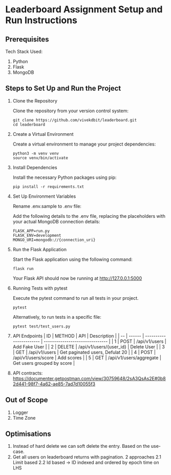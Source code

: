 # Leaderboard Assignment Setup and Run Instructions

## Prerequisites
Tech Stack Used:
1. Python
2. Flask
3. MongoDB

## Steps to Set Up and Run the Project

1. Clone the Repository

    Clone the repository from your version control system:
    ```
    git clone https://github.com/vivekdbit/leaderboard.git
    cd leaderboard
    ```
2. Create a Virtual Environment 
    
    Create a virtual environment to manage your project dependencies:
    ```
    python3 -m venv venv
    source venv/bin/activate
    ```
3. Install Dependencies
    
    Install the necessary Python packages using pip:
    ```
    pip install -r requirements.txt
    ```
4. Set Up Environment Variables
    
    Rename .env.sample to .env file:

    Add the following details to the .env file, replacing the placeholders with your actual MongoDB connection details:
    ```
    FLASK_APP=run.py
    FLASK_ENV=development
    MONGO_URI=mongodb://{connection_uri}
    ```
5. Run the Flask Application

    Start the Flask application using the following command:
    ```
    flask run
    ```
    Your Flask API should now be running at http://127.0.0.1:5000

6. Running Tests with pytest
    
    Execute the pytest command to run all tests in your project.
   ```
   pytest
    ```
    Alternatively, to run tests in a specific file:
    ```
    pytest test/test_users.py
    ```

6. API Endpoints
    | ID | METHOD | API                     | Description                     |
    | -- | ------ | ----------------------- | ------------------------------- |
    | 1  | POST   | /api/v1/users           | Add Fake User                   |
    | 2  | DELETE | /api/v1/users/{user_id} | Delete User                     |
    | 3  | GET    | /api/v1/users           | Get paginated users, Defulat 20 |
    | 4  | POST   | /api/v1/users/score     | Add scores                      |
    | 5  | GET    | /api/v1/users/aggregate | Get users grouped by score      |

7. API contracts: https://documenter.getpostman.com/view/30759648/2sA3QsAs2E#0b82d441-98f7-4a62-ae85-7ad7d10055f3


## Out of Scope
1. Logger
2. Time Zone

## Optimisations
1. Instead of hard delete we can soft delete the entry. Based on the use-case.
2. Get all users on leaderboard returns with pagination. 2 approaches
    2.1 Limit based
    2.2 Id based -> ID indexed and ordered by epoch time on LHS
